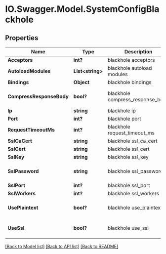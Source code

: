 # IO.Swagger.Model.SystemConfigBlackhole
## Properties

Name | Type | Description | Notes
------------ | ------------- | ------------- | -------------
**Acceptors** | **int?** | blackhole acceptors | [optional] 
**AutoloadModules** | **List&lt;string&gt;** | blackhole autoload modules | [optional] 
**Bindings** | **Object** | blackhole bindings | [optional] 
**CompressResponseBody** | **bool?** | blackhole compress_response_body | [optional] [default to true]
**Ip** | **string** | blackhole ip | [optional] 
**Port** | **int?** | blackhole port | [optional] 
**RequestTimeoutMs** | **int?** | blackhole request_timeout_ms | [optional] 
**SslCaCert** | **string** | blackhole ssl_ca_cert | [optional] 
**SslCert** | **string** | blackhole ssl_cert | [optional] 
**SslKey** | **string** | blackhole ssl_key | [optional] 
**SslPassword** | **string** | blackhole ssl_password | [optional] [default to ""]
**SslPort** | **int?** | blackhole ssl_port | [optional] 
**SslWorkers** | **int?** | blackhole ssl_workers | [optional] 
**UsePlaintext** | **bool?** | blackhole use_plaintext | [optional] [default to true]
**UseSsl** | **bool?** | blackhole use_ssl | [optional] [default to false]

[[Back to Model list]](../README.md#documentation-for-models) [[Back to API list]](../README.md#documentation-for-api-endpoints) [[Back to README]](../README.md)

